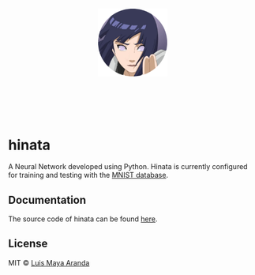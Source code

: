 <br><br>

<p align="center">
<a href="https://github.com/LuisMaya"><img width="140" src="./website/images/logo.png" alt="hinata logo"></a>
</p>
<br>

<br><br>

# hinata
A Neural Network developed using Python. Hinata is currently configured for training and testing with the [MNIST database](https://en.wikipedia.org/wiki/MNIST_database).

## Documentation

The source code of hinata can be found [here](./src/).

## License

MIT &copy; [Luis Maya Aranda](https://github.com/0x000E)
